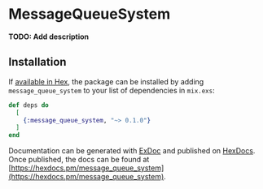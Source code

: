 # MessageQueueSystem

**TODO: Add description**

## Installation

If [available in Hex](https://hex.pm/docs/publish), the package can be installed
by adding `message_queue_system` to your list of dependencies in `mix.exs`:

```elixir
def deps do
  [
    {:message_queue_system, "~> 0.1.0"}
  ]
end
```

Documentation can be generated with [ExDoc](https://github.com/elixir-lang/ex_doc)
and published on [HexDocs](https://hexdocs.pm). Once published, the docs can
be found at [https://hexdocs.pm/message_queue_system](https://hexdocs.pm/message_queue_system).

